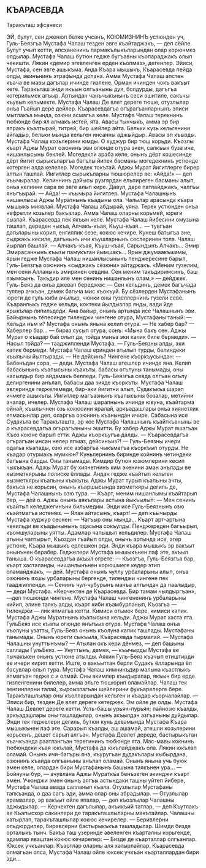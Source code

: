 ## КЪАРАСЕВДА

Таракъташ эфсанеси

ЭЙ, булут, сен дженюп бетке учсанъ, КОЮМИЗНИНЪ устюнден уч, Гуль-Беязгъа Мустафа Чалаш тезден эвге къайтаджакъ, — деп сёйле. Булут учып кетти, апсханенинъ пармакълыкъларындан олар корюнмез олдылар.
Мустафа Чалаш бутюн гедже бугъавны къопараджакъ олып чекишти. Лякин «демир эгевленген ерден къопмаз», дегенлер.
Эйиси, Мустафа, сен эвге ашыкъма. Анда Къара мышыкъ, Къарасевда пейда олды, эвинънинъ этрафында долана.
Амма Мустафа Чалаш апстен къача ве мавы дагълар ичинде гизлене.
Орман ичинден чокъ вакъыт кете. Таракъташ энди якъын олгъаныны дуя, болдурды, дагъгъа котерильмек агъыр.
Артындан чанъчыкънынъ сеси эшитиле, сакъчы къувып кельмекте. Мустафа Чалаш Де влет дереге тюше, отузлылар онъа Гъайып дере дейлер.
Къарасевдагъа огърагъанларнынъ эписи мытлакъа мында, озюни асмагъа келе.
Мустафа Чалаш терекнинъ тюбюнде бир ял алмакъ истей, ята. Авасы тынчыкъ, амма эр бир япракъ къалтырай, титрей, бир шейлер айта.
Бельки кузь кельгенини айтадыр, бельки мында кельген инсанны аджыйдыр.
Авасы эп къызды. Мустафа Чалаш козьлерини юмды. О худжур бир тюш корьди.
Къозлы къарт Аджы Мурат озюнинъ эви огюнде отура экен, салкъын буза иче, нишанлысыны беклей. Могедекли араба келе, онынъ дёрт кошесинде дёрт йигит сырыкъларгъа багълы йипек басманы могедекнинъ устюнде котерген алда келелер.
Могедек токътай. Аджы Мурат йигитлерге бирер алтын ташлай. Йигитлер сырыкъларны тюшюрелер ве: «Айда!» — деп къычыралар. Келиннинъ дайысы рузгярдан ельпиреген басманы алып, онъа келинни сара ве эвге алып кире. Давул, даре патлайджакъ, чалгъы янъгъырай.
— Айда! — къычыра йигитлер. Мустафа Чалашнынъ нишанлысы Аджы Муратнынъ къадыны ола.
Чалылар арасында къара мышыкъ миявлай. Мустафа Чалаш абдырай, уяна.
Терек устюнден онъа нефретли козьлер бакъалар. Амма Чалаш оларны корьмей, юреги сызлай.
Къарасевда пек якъын келе.
Мустафа Чалаш йибесини омузына ташлап, дереден чыкъа, Алчакъ-къая, Къуш-къая... — тувгъан дагьларыны корип, енгиллик сезе, кокюс кечире.
Кунеш батыгъа эне, сыджакъ кесиле, дагънынъ ичи къушларнынъ сеслеринен тола. Чалаш йырлап башлай.
— Алчакъ-къая, Къуш-къая, Сарындынъ Алчакъ... Эмир Эмирасаннынъ къызы памукътан йымшакъ...
Ярын джумаакъшамы, ярын гедже Мустафа Чалаш нишанлысынынъ пенджересине барып, Гуль-Беязгъа озюнинъ «сыджакъ сёзюни» айтаджакъ.
«Меним гузелим, мен сени Алланынъ эмиринен севдим. Сен меним такъдиримсинъ, баш язымсынъ. Такъдир иле мен сенинъ нишанлынъ олам,» — дейджек.
Гуль-Беяз да онъа джевап береджек:
— Сен кельдинъ, демек багъчада гуллер ачкъан, демек багьча мис къокъуй.
Бу сёзлерден Мустафанынъ юреги де гуль киби ачылыр, чюнки оны гузеллернинъ гузели севе.
Къаранлыкъ гедже кельди, коктеки йылдызлар янды, вади йде ярыкълар липильдеди.
Ана байыр, онынъ артында исе Чалашнынъ эви.
Байырнынъ тёпесинде тиленджи чингене отура, Мустафаны таный:
— Кельди нъм и?
Мустафа онынъ янына келип отура.
— Не хабер бар?
— Хаберлер бар... — бираз сусып отура, сонъ: «Мына бакъ сен. Аджы Мурат о къадар бай олып да, тойда манъа эки капик биле бермеди».
— Насыл тойда? — тааджипленди Мустафа.
— Гуль-Беязны алды, эки капик бермеди. Мустафа Чалаш еринден атылып турды, белиндеки къылычы йылтырады.
— Не дейсинъ?
Чингене къоркъусындан:
— Бабанъдан сора, — деди.
Мустафа Чалаш атешлер ичинде яна. Келип бабасынынъ къапысыны къакъты, бабасы огълуны танымады, оны насылдыр бир айдамакъ белледи.
Гуль-Беязгъа севда олгъан огълу делиргенини анълап, бабасы даа зияде къоркъты.
Мустафа Чалаш эвлеринде геджелемеди, бир-эки йигитни алып, Судакъкъа шарап ичмеге ашыкъты.
Иигитлер магъазнынъ къапысыны бозалар, метийни ачалар, ичелер. Мустафа Чалаш шарапнынъ ичинде ювуна, къайтарма ойнай, къылычнен озь кокюсини яралай, аркъадашлары онъа хиянетлик япмасынлар деп, оларгъа озюнинъ къанындан ичире.
Сабасына исе Судакъта ве Таракъташта, эр кес Мустафа Чалашнынъ къайткъаныны ве о къарасевдагъа огърагъаныны эшитти. Бу хабер Аджы Мурат яшагъан Къоз коюне барып етти. Аджы къоркъугъа далды.
— Къарасевдагъа огърагъан инсан нелер япмаз, дейсинъиз?! — Гуль-Беязны ичери одагьа къапады, озю исе азбаргъа чыкъмагъа къоркъып отурды.
Не къадар отурмакъ мумкюн? Куньлернинъ биринде койнинъ четиндеки багъына барды. Оны танымады. Кимдир бутюн юзюмлерини кесип чыкъкъан.
Аджы Мурат бу хиянетнинъ ким экенини аман анълады ве хызметкярыны полиске ёллады.
Андан гедже къайтып кельген хызметкяры къапыны къакъты.
Аджы Мурат турып къапыны ачты, бакъса не корьсин, онынъ къаршысында хизметкяры дегиль де, Мустафа Чалашнынъ озю тура.
— Къарт, меним нишанлымы къайтарып бер, — дей о. Аджы онынъ аякълары астына йыкъылып:
— Мен сенинъ къайтып келеджегинъни бильмедим. Энди исе Гуль-Беязнынъ озю къайтмагъа истемез.
— Ялан айтасынъ, къарт! — деп къычырды Мустафа худжур сеснен: — Чагъыр оны мында.,. Къарт арт-артына чекильди ве къадынынынъ одасына сокъулды. Пенджереден багъырып, къомшуларыны уятты.
Адамлар чапышып кельдилер.
Мустафа Чалаш атыны чаптырып, Къоздан гъайып олды, онынъ артында исе, эгер устюне, Къара мышыкъ ерлешкен эди.
Энди къара мышыкъ эр вакъыт онынънен берабер. Геджелери Мустафа мышыкънен лаф эте, акъыл таныша.
О къарасевдагъа акъыл огрете:
— Къозгъа, Гуль-Беязгъа бар, къарт хасталанды, нишанлынънен корюшмеге кедер этип оламайджакъ, — дей.
Мустафа онынъ чуллу урбаларыны алып, онъа озюнинъ яхшы урбаларыны бергенде, тиленджи чингене пек тааджипленди.
— Сенинъ чул-чубурынъ манъа алтындан да паалыдыр, — деди Мустафа.
«Керчектен де Къарасевда. Бир тамам чылдыргъан», —деп тюшюнди чингене.
Мустафа Чалаш чингененинъ урбаларыны кийип, элине таякъ алды, къарт киби къамбурланып, Къозгъа — тиленджи — лик япмагъа кетти.
Кимиси отьмек бере, кимиси капик. Мустафа Аджы Муратнынъ къапысына кельди. Аджы Мурат хаста ята. ГульБеяз исе къапы огюнде янъгъыз отура. Мустафа Чалаш онъа къолуны узатты, Гуль-Беяз онынъ къолуна капик ташлады. Мустафаны танымады.
Онынъ юреги сыкъыла, Къарасевда тырмалай.
— Мустафа Чалашны унуттынъмы?
— Атылан окъ кери дёнмез, — деп башыны саллады ГульБеяз.
— Унуттынъ, демек, — къычырды Мустафа ве пычакъкен онынъ устюне атылды.
Аякин Гуль-Беяз къачып етиштирди ве ичери кирип кетти.
Иште, о вакъыттан берли Судакъ ёлларында ёл басувлар олып тура. Мустафа Чалаш кимнинъдир малына къастлыкъ япмагъан гедже с и олмай. Оны акимлер къыдыралар, якъын бир ерде гизленгенини билелер, амма эльге тюшюрип оламайлар.
Чалаш тек зенгинлерни талай, хырсызлагъан шейлерини фукъарелерге бере. Таракъташлылар оны къолларындан кельген и къадар къорчалайлар.
— Эписи бир, тезден Де влет дереге кетеджек.
Эм ойле де олды. Мустафа Чалаш Девлет дереге кетти.
Усть-башы урьян-пурьян; пайнозю къалды, аркъадашлары оны ташладылар, онынъ акъылдан азгъаныны дуйдылар. Энди тек геджелери дегиль, бутюн кунь девамында Мустафа Къара мышыкънен лаф эте. Сарарып къалды, аш ашамай, атешли козьлерини корьсенъ, дешет сарып алгъан.
Мустафа Девлет дереде, бастырыкътан къачкъанда раатлангъан терегининъ тюбюнде ята.
Мас-мавы кокнинъ тюбюндеки къая юкълай, Мустафа да юкълайджакъ ола. Лякин юкълап оламай. Онынъ ичи-багъры яна, къуругъан дудакълары кыбырдана, озюнинъ къайда олгъаныны анълап оламай.
Онынъ янына учь буюк эмен келе, олардан бири Мустафанынъ башына таякънен ура...
— Бойнуны бур, — ачувлана Аджы Мураткъа бенъзеген экинджи къарт эмен.
Учюнджи эмен онынъ аягъы астындаки ташны уйтеп йибере, Мустафа Чалаш авада салланып къала.
Отузлылар Мустафаны тапкъанда, о даа сагъ эди, амма олар оны абрадылар.
— Отузлылар ярамазлар, эр вакъыт ойле япалар, — деп къозлылар Чалашны аджыдылар.
— Керчектен дагълылар, акъикъий татлар, — деп Къутлакъ ве Къапысхор сакинлери де таракъташлыларны макътайлар.
Чалашны хатырлап, таракъташлылар кокюс кечирелер.
— Беривлерни ольдюрдилер, биревлерни бастырыкъкъа ташладылар. Шимди бизде орталыкъ тынч.
Бакъа таш узеринде авеленген къарталны корьгенде, адамлар яваштан кокюс кечирелер:
— Бизде де къарталлар олгъанлар. Юксек учкъанлар. Къартлар оларны аля хатырлайлар. Къарасевда олмагъан олса, Мустафа Чалаш ойле юксек учкъан къарталлардан бири эди... 
